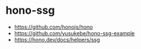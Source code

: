 # hono-ssg

- https://github.com/honojs/hono
- https://github.com/yusukebe/hono-ssg-example
- https://hono.dev/docs/helpers/ssg
